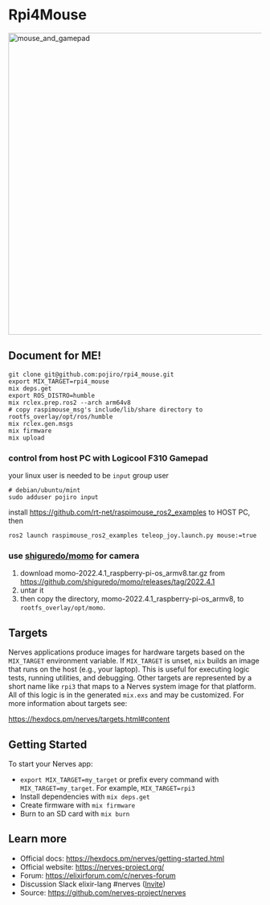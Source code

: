# Rpi4Mouse

<img src="https://github.com/pojiro/rpi4_mouse/assets/4096956/13398f9f-00b7-4595-80a9-1b10e8505604"
     style="width: 600px"
     alt="mouse_and_gamepad">

## Document for ME!

```
git clone git@github.com:pojiro/rpi4_mouse.git
export MIX_TARGET=rpi4_mouse
mix deps.get
export ROS_DISTRO=humble
mix rclex.prep.ros2 --arch arm64v8
# copy raspimouse_msg's include/lib/share directory to rootfs_overlay/opt/ros/humble
mix rclex.gen.msgs
mix firmware
mix upload
```

### control from host PC with Logicool F310 Gamepad

your linux user is needed to be `input` group user

```
# debian/ubuntu/mint
sudo adduser pojiro input
```

install https://github.com/rt-net/raspimouse_ros2_examples to HOST PC, then

```
ros2 launch raspimouse_ros2_examples teleop_joy.launch.py mouse:=true
```

### use [shiguredo/momo](https://github.com/shiguredo/momo) for camera

1. download momo-2022.4.1_raspberry-pi-os_armv8.tar.gz from https://github.com/shiguredo/momo/releases/tag/2022.4.1
2. untar it
3. then copy the directory, momo-2022.4.1_raspberry-pi-os_armv8, to `rootfs_overlay/opt/momo`.

## Targets

Nerves applications produce images for hardware targets based on the
`MIX_TARGET` environment variable. If `MIX_TARGET` is unset, `mix` builds an
image that runs on the host (e.g., your laptop). This is useful for executing
logic tests, running utilities, and debugging. Other targets are represented by
a short name like `rpi3` that maps to a Nerves system image for that platform.
All of this logic is in the generated `mix.exs` and may be customized. For more
information about targets see:

https://hexdocs.pm/nerves/targets.html#content

## Getting Started

To start your Nerves app:
  * `export MIX_TARGET=my_target` or prefix every command with
    `MIX_TARGET=my_target`. For example, `MIX_TARGET=rpi3`
  * Install dependencies with `mix deps.get`
  * Create firmware with `mix firmware`
  * Burn to an SD card with `mix burn`

## Learn more

  * Official docs: https://hexdocs.pm/nerves/getting-started.html
  * Official website: https://nerves-project.org/
  * Forum: https://elixirforum.com/c/nerves-forum
  * Discussion Slack elixir-lang #nerves ([Invite](https://elixir-slackin.herokuapp.com/))
  * Source: https://github.com/nerves-project/nerves
